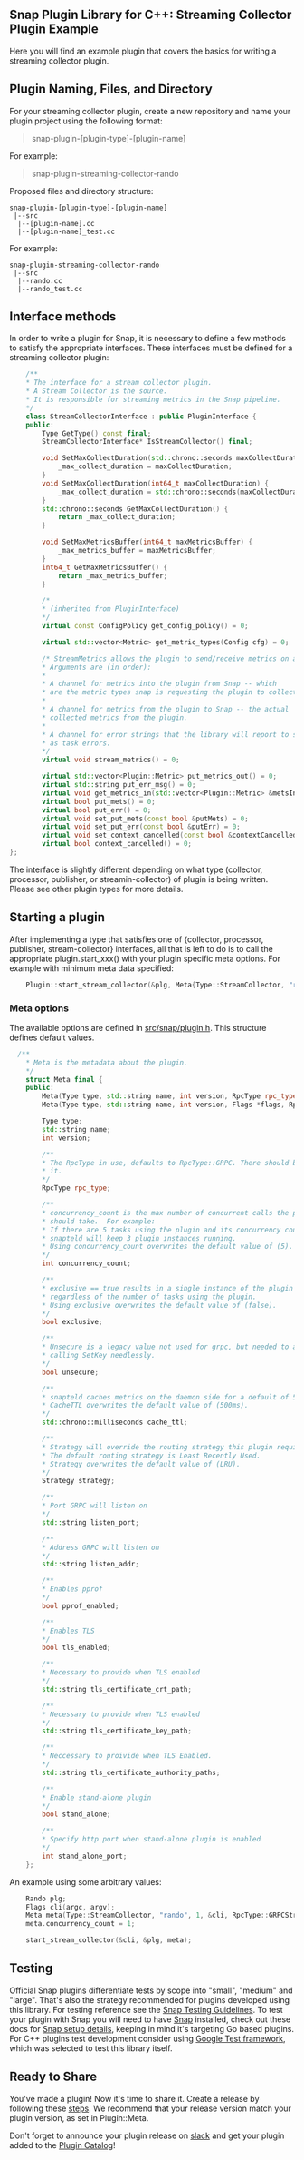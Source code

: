 <!--
http://www.apache.org/licenses/LICENSE-2.0.txt


Copyright 2017 Intel Corporation

Licensed under the Apache License, Version 2.0 (the "License");
you may not use this file except in compliance with the License.
You may obtain a copy of the License at

    http://www.apache.org/licenses/LICENSE-2.0

Unless required by applicable law or agreed to in writing, software
distributed under the License is distributed on an "AS IS" BASIS,
WITHOUT WARRANTIES OR CONDITIONS OF ANY KIND, either express or implied.
See the License for the specific language governing permissions and
limitations under the License.
-->

## Snap Plugin Library for C++: Streaming Collector Plugin Example
Here you will find an example plugin that covers the basics for writing a streaming collector plugin.

## Plugin Naming, Files, and Directory
For your streaming collector plugin, create a new repository and name your plugin project using the following format:

>snap-plugin-[plugin-type]-[plugin-name]

For example:
>snap-plugin-streaming-collector-rando

Proposed files and directory structure:  
```
snap-plugin-[plugin-type]-[plugin-name]
 |--src
  |--[plugin-name].cc  
  |--[plugin-name]_test.cc  
```

For example:
```
snap-plugin-streaming-collector-rando
 |--src
  |--rando.cc  
  |--rando_test.cc  
```

## Interface methods

In order to write a plugin for Snap, it is necessary to define a few methods to satisfy the appropriate interfaces. 
These interfaces must be defined for a streaming collector plugin:

```cpp
    /**
    * The interface for a stream collector plugin.
    * A Stream Collector is the source.
    * It is responsible for streaming metrics in the Snap pipeline.
    */
    class StreamCollectorInterface : public PluginInterface {
    public:
        Type GetType() const final;
        StreamCollectorInterface* IsStreamCollector() final;

        void SetMaxCollectDuration(std::chrono::seconds maxCollectDuration) {
            _max_collect_duration = maxCollectDuration;
        }
        void SetMaxCollectDuration(int64_t maxCollectDuration) {
            _max_collect_duration = std::chrono::seconds(maxCollectDuration);
        }
        std::chrono::seconds GetMaxCollectDuration() {
            return _max_collect_duration;
        }

        void SetMaxMetricsBuffer(int64_t maxMetricsBuffer) {
            _max_metrics_buffer = maxMetricsBuffer;
        }
        int64_t GetMaxMetricsBuffer() {
            return _max_metrics_buffer;
        }

        /*
        * (inherited from PluginInterface)
        */
        virtual const ConfigPolicy get_config_policy() = 0;

        virtual std::vector<Metric> get_metric_types(Config cfg) = 0;

        /* StreamMetrics allows the plugin to send/receive metrics on a channel
        * Arguments are (in order):
        *
        * A channel for metrics into the plugin from Snap -- which
        * are the metric types snap is requesting the plugin to collect.
        *
        * A channel for metrics from the plugin to Snap -- the actual
        * collected metrics from the plugin.
        *  
        * A channel for error strings that the library will report to snap
        * as task errors.
        */
        virtual void stream_metrics() = 0;

        virtual std::vector<Plugin::Metric> put_metrics_out() = 0;
        virtual std::string put_err_msg() = 0;
        virtual void get_metrics_in(std::vector<Plugin::Metric> &metsIn) = 0;
        virtual bool put_mets() = 0;
        virtual bool put_err() = 0;
        virtual void set_put_mets(const bool &putMets) = 0;
        virtual void set_put_err(const bool &putErr) = 0;
        virtual void set_context_cancelled(const bool &contextCancelled) = 0;
        virtual bool context_cancelled() = 0;
};
```

The interface is slightly different depending on what type (collector, processor, publisher, or streamin-collector) of plugin is being written.
Please see other plugin types for more details.

## Starting a plugin

After implementing a type that satisfies one of {collector, processor, publisher, stream-collector} interfaces,
all that is left to do is to call the appropriate plugin.start_xxx() with your plugin specific meta options.
For example with minimum meta data specified:

```cpp
    Plugin::start_stream_collector(&plg, Meta{Type::StreamCollector, "rando", 1, &cli, RpcType::GRPCStream});
```

### Meta options

The available options are defined in [src/snap/plugin.h](https://github.com/intelsdi-x/snap-plugin-lib-cpp/tree/master/src/snap/plugin.h).
This structure defines default values.
 
```cpp
  /**
    * Meta is the metadata about the plugin.
    */
    struct Meta final {
    public:
        Meta(Type type, std::string name, int version, RpcType rpc_type = GRPC);
        Meta(Type type, std::string name, int version, Flags *flags, RpcType rpc_type = GRPC);

        Type type;
        std::string name;
        int version;

        /**
        * The RpcType in use, defaults to RpcType::GRPC. There should be no need to change
        * it.
        */
        RpcType rpc_type;

        /**
        * concurrency_count is the max number of concurrent calls the plugin
        * should take.  For example:
        * If there are 5 tasks using the plugin and its concurrency count is 2,
        * snapteld will keep 3 plugin instances running.
        * Using concurrency_count overwrites the default value of (5).
        */
        int concurrency_count;

        /**
        * exclusive == true results in a single instance of the plugin running
        * regardless of the number of tasks using the plugin.
        * Using exclusive overwrites the default value of (false).
        */
        bool exclusive;

        /**
        * Unsecure is a legacy value not used for grpc, but needed to avoid
		* calling SetKey needlessly.
        */
        bool unsecure;

        /**
        * snapteld caches metrics on the daemon side for a default of 500ms.
        * CacheTTL overwrites the default value of (500ms).
        */
        std::chrono::milliseconds cache_ttl;

        /**
        * Strategy will override the routing strategy this plugin requires.
        * The default routing strategy is Least Recently Used.
        * Strategy overwrites the default value of (LRU).
        */
        Strategy strategy;

        /**
        * Port GRPC will listen on
        */
        std::string listen_port;

        /**
        * Address GRPC will listen on
        */
        std::string listen_addr;

        /**
        * Enables pprof
        */
        bool pprof_enabled;

        /**
        * Enables TLS
        */
        bool tls_enabled;

        /**
        * Necessary to provide when TLS enabled
        */
        std::string tls_certificate_crt_path;

        /**
        * Necessary to provide when TLS enabled
        */
        std::string tls_certificate_key_path;

        /**
        * Neccessary to proivide when TLS Enabled.
        */
        std::string tls_certificate_authority_paths;

        /**
        * Enable stand-alone plugin
        */
        bool stand_alone;

        /**
        * Specify http port when stand-alone plugin is enabled
        */
        int stand_alone_port;
    };
```

An example using some arbitrary values:

```cpp
    Rando plg;
    Flags cli(argc, argv);
    Meta meta(Type::StreamCollector, "rando", 1, &cli, RpcType::GRPCStream);
    meta.concurrency_count = 1;

    start_stream_collector(&cli, &plg, meta);
```

## Testing

Official Snap plugins differentiate tests by scope into "small", "medium" and "large".
That's also the strategy recommended for plugins developed using this library.
For testing reference see the [Snap Testing Guidelines](https://github.com/intelsdi-x/snap/blob/master/CONTRIBUTING.md#testing-guidelines).
To test your plugin with Snap you will need to have [Snap](https://github.com/intelsdi-x/snap) installed,
check out these docs for [Snap setup details](https://github.com/intelsdi-x/snap/blob/master/docs/BUILD_AND_TEST.md#getting-started),
 keeping in mind it's targeting Go based plugins.
For C++ plugins test development consider using [Google Test framework](https://github.com/google/googletest),
which was selected to test this library itself.

## Ready to Share
You've made a plugin! Now it's time to share it. Create a release by following
these [steps](https://help.github.com/articles/creating-releases/). We recommend that your release version
 match your plugin version, as set in Plugin::Meta.

Don't forget to announce your plugin release on [slack](https://intelsdi-x.herokuapp.com/) and get your plugin added
 to the [Plugin Catalog](https://github.com/intelsdi-x/snap/blob/master/docs/PLUGIN_CATALOG.md)!
